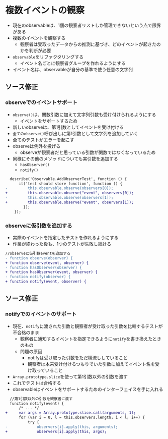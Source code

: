 # 複数イベントの観察

* 現在のobservableは、1個の観察者リストしか管理できないという点で限界がある
* 複数のイベントを観察する
    * 観察者は受取ったデータからの推測に基づき、どのイベントが起きたのかを判断が必要
* `observable`をリファクタリングする
    * イベント名ごとに観察者グループを作れるようにする
* イベント名は、observableが自分の基準で使う任意の文字列

## ソース修正

### observeでのイベントサポート

* `observe()`は、関数引数に加えて文字列引数も受け付けられるようにする
    * イベントをサポートするため
* 新しいobserveは、第1引数としてイベントを受け付ける
* `全てのobserve()`呼び出しに第1引数として文字列を追加していく
* 全てのテストがエラーを起こす
* observeは例外を投げる
    * observeが観察者だと思っている引数が関数ではなくなっているため
* 同様にその他のメソッドについても実引数を追加する
    * `hasObserver()`
    * `notify()`

```diff
  describe('Observable.AddObserverTest', function () {
      it('test should store function', function () {
-         this.observable.observe(observers[0]);
+         this.observable.observe("event", observers[0]);
-         this.observable.observe(observers[1]);
+         this.observable.observe("event", observers[1]);
        });
    });
```

### observeに仮引数を追加する

* 実際のイベントを指定したテストを作れるようにする
* 作業が終わった後も、1つのテストが失敗し続ける

```diff
//observeに仮引数eventを追加する
- function observe(observer) {
+ function observe(event, observer) {
- function hasObserver(observer) {
+ function hasObserver(event, observer) {
- function notify(observer) {
+ function notify(event, observer) {
```

## ソース修正

### notifyでのイベントのサポート

* 現在、`notify`に渡された引数と観察者が受け取った引数を比較するテストが不合格のまま
    * 観察者に通知するイベントを指定できるように`notify`を書き換えたときのもの
    * 問題の原因
        * notifyは受け取った引数をただ横流ししていること
        * 観察者は本来受け付けるつもりでいた引数に加えてイベント名を受け取っていること
* `Array.prototype.slice`を使って第1引数以外の引数を渡す
* これでテストは合格する
* observableはイベントをサポートするためのインターフェイスを手に入れる

```diff
  //第1引数以外の引数を観察者に渡す
  function notify(event) {
      /* ... */
+     var args = Array.prototype.slice.call(arguments, 1);
      for (var i = 0, l = this.observers.length; i < l; i++) {
          try {
-             observers[i].apply(this, arguments);
+             observers[i].apply(this, args);
```
    

